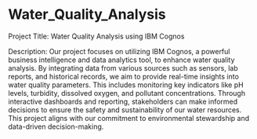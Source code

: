 # Water_Quality_Analysis
Project Title: Water Quality Analysis using IBM Cognos

Description:
Our project focuses on utilizing IBM Cognos, a powerful business intelligence and data analytics tool, to enhance water quality analysis. By integrating data from various sources such as sensors, lab reports, and historical records, we aim to provide real-time insights into water quality parameters. This includes monitoring key indicators like pH levels, turbidity, dissolved oxygen, and pollutant concentrations. Through interactive dashboards and reporting, stakeholders can make informed decisions to ensure the safety and sustainability of our water resources. This project aligns with our commitment to environmental stewardship and data-driven decision-making.
